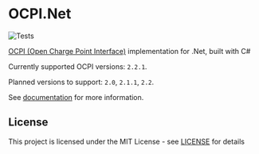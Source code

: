 # OCPI.Net

![Tests](https://github.com/BitzArt/OCPI.Net/actions/workflows/Tests.yml/badge.svg)

[OCPI (Open Charge Point Interface)](https://github.com/ocpi/ocpi) implementation for .Net, built with C#

Currently supported OCPI versions: `2.2.1`.

Planned versions to support: `2.0`, `2.1.1`, `2.2`.

See [documentation](docs/1.introduction.md) for more information.

## License

This project is licensed under the MIT License - see [LICENSE](LICENSE) for details


